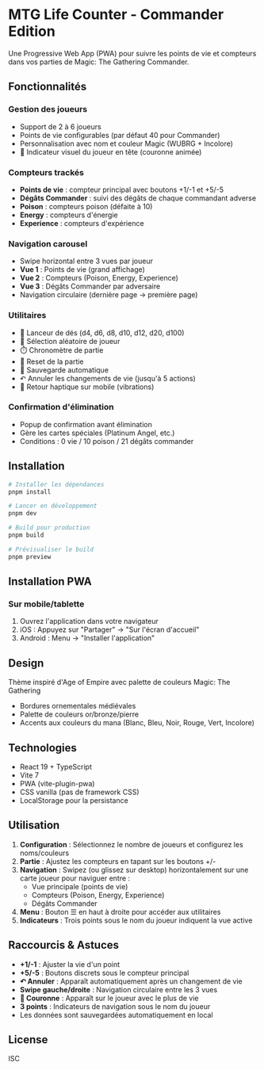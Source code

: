 # MTG Life Counter - Commander Edition

Une Progressive Web App (PWA) pour suivre les points de vie et compteurs dans vos parties de Magic: The Gathering Commander.

## Fonctionnalités

### Gestion des joueurs
- Support de 2 à 6 joueurs
- Points de vie configurables (par défaut 40 pour Commander)
- Personnalisation avec nom et couleur Magic (WUBRG + Incolore)
- 👑 Indicateur visuel du joueur en tête (couronne animée)

### Compteurs trackés
- **Points de vie** : compteur principal avec boutons +1/-1 et +5/-5
- **Dégâts Commander** : suivi des dégâts de chaque commandant adverse
- **Poison** : compteurs poison (défaite à 10)
- **Energy** : compteurs d'énergie
- **Experience** : compteurs d'expérience

### Navigation carousel
- Swipe horizontal entre 3 vues par joueur
- **Vue 1** : Points de vie (grand affichage)
- **Vue 2** : Compteurs (Poison, Energy, Experience)
- **Vue 3** : Dégâts Commander par adversaire
- Navigation circulaire (dernière page → première page)

### Utilitaires
- 🎲 Lanceur de dés (d4, d6, d8, d10, d12, d20, d100)
- 👑 Sélection aléatoire de joueur
- ⏱️ Chronomètre de partie
- 🔄 Reset de la partie
- 💾 Sauvegarde automatique
- ↶ Annuler les changements de vie (jusqu'à 5 actions)
- 📳 Retour haptique sur mobile (vibrations)

### Confirmation d'élimination
- Popup de confirmation avant élimination
- Gère les cartes spéciales (Platinum Angel, etc.)
- Conditions : 0 vie / 10 poison / 21 dégâts commander

## Installation

```bash
# Installer les dépendances
pnpm install

# Lancer en développement
pnpm dev

# Build pour production
pnpm build

# Prévisualiser le build
pnpm preview
```

## Installation PWA

### Sur mobile/tablette
1. Ouvrez l'application dans votre navigateur
2. iOS : Appuyez sur "Partager" → "Sur l'écran d'accueil"
3. Android : Menu → "Installer l'application"

## Design

Thème inspiré d'Age of Empire avec palette de couleurs Magic: The Gathering
- Bordures ornementales médiévales
- Palette de couleurs or/bronze/pierre
- Accents aux couleurs du mana (Blanc, Bleu, Noir, Rouge, Vert, Incolore)

## Technologies

- React 19 + TypeScript
- Vite 7
- PWA (vite-plugin-pwa)
- CSS vanilla (pas de framework CSS)
- LocalStorage pour la persistance

## Utilisation

1. **Configuration** : Sélectionnez le nombre de joueurs et configurez les noms/couleurs
2. **Partie** : Ajustez les compteurs en tapant sur les boutons +/-
3. **Navigation** : Swipez (ou glissez sur desktop) horizontalement sur une carte joueur pour naviguer entre :
   - Vue principale (points de vie)
   - Compteurs (Poison, Energy, Experience)
   - Dégâts Commander
4. **Menu** : Bouton ☰ en haut à droite pour accéder aux utilitaires
5. **Indicateurs** : Trois points sous le nom du joueur indiquent la vue active

## Raccourcis & Astuces
- **+1/-1** : Ajuster la vie d'un point
- **+5/-5** : Boutons discrets sous le compteur principal
- **↶ Annuler** : Apparaît automatiquement après un changement de vie
- **Swipe gauche/droite** : Navigation circulaire entre les 3 vues
- **👑 Couronne** : Apparaît sur le joueur avec le plus de vie
- **3 points** : Indicateurs de navigation sous le nom du joueur
- Les données sont sauvegardées automatiquement en local

## License

ISC

